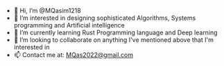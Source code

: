 - 👋 Hi, I’m @MQasim1218
- 👀 I’m interested in designing sophisticated Algorithms, Systems programming and Artificial intelligence
- 🌱 I’m currently learning Rust Programming language and Deep learning
- 💞️ I’m looking to collaborate on anything I've mentioned above that I'm interested in
- 📫 Contact me at: MQas2022@gmail.com
